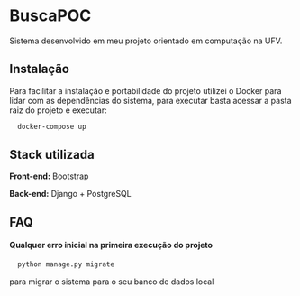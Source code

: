 
# BuscaPOC

Sistema desenvolvido em meu projeto orientado em computação na UFV.


## Instalação

Para facilitar a instalação e portabilidade do projeto utilizei o Docker para lidar com as dependências do sistema, para executar basta acessar a pasta raiz do projeto e executar:

```bash
  docker-compose up
```
    
## Stack utilizada

**Front-end:** Bootstrap

**Back-end:** Django + PostgreSQL


## FAQ

#### Qualquer erro inicial na primeira execução do projeto

```bash
  python manage.py migrate
```
para migrar o sistema para o seu banco de dados local


